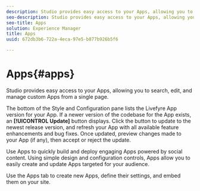 ```yaml
---
description: Studio provides easy access to your Apps, allowing you to search, edit, and manage custom Apps from a single page.
seo-description: Studio provides easy access to your Apps, allowing you to search, edit, and manage custom Apps from a single page.
seo-title: Apps
solution: Experience Manager
title: Apps
uuid: 672db3b6-722a-4eca-97e5-b877b926b5f6

---
```


# Apps{#apps}

Studio provides easy access to your Apps, allowing you to search, edit, and manage custom Apps from a single page.

The bottom of the Style and Configuration pane lists the Livefyre App version for your App. If a newer version of the codebase for the App exists, an **[!UICONTROL Update]** button displays. Click the button to update to the newest release version, and refresh your App with all available feature enhancements and bug fixes. Once updated, preview changes made to your App (if any), then accept or reject the update.

Use Apps to quickly build and deploy engaging Apps powered by social content. Using simple design and configuration controls, Apps allow you to easily create and update Apps targeted for your audience.

Use the Apps tab to create new Apps, define their settings, and embed them on your site.
